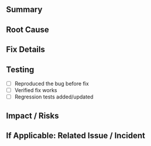 ## Summary
<!-- Briefly describe the bug and how this PR fixes it -->

## Root Cause
<!-- What caused the bug -->

## Fix Details
<!-- What was changed to resolve the issue -->

## Testing
- [ ] Reproduced the bug before fix
- [ ] Verified fix works
- [ ] Regression tests added/updated

## Impact / Risks
<!-- Any potential side effects or areas affected -->

## If Applicable: Related Issue / Incident
<!-- Link to bug report, ticket, or incident -->

